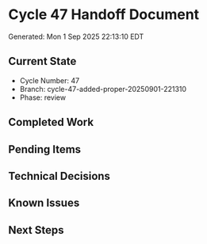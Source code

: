 # Cycle 47 Handoff Document

Generated: Mon  1 Sep 2025 22:13:10 EDT

## Current State
- Cycle Number: 47
- Branch: cycle-47-added-proper-20250901-221310
- Phase: review

## Completed Work
<!-- Updated by each agent as they complete their phase -->

## Pending Items
<!-- Items that need attention in the next phase or cycle -->

## Technical Decisions
<!-- Important technical decisions made during this cycle -->

## Known Issues
<!-- Issues discovered but not yet resolved -->

## Next Steps
<!-- Clear action items for the next agent/cycle -->

